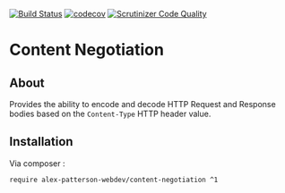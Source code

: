[![Build Status](https://travis-ci.com/alex-patterson-webdev/content-negotiation.svg?branch=master)](https://travis-ci.com/alex-patterson-webdev/content-negotiation)
[![codecov](https://codecov.io/gh/alex-patterson-webdev/content-negotiation/branch/master/graph/badge.svg)](https://codecov.io/gh/alex-patterson-webdev/content-negotiation)
[![Scrutinizer Code Quality](https://scrutinizer-ci.com/g/alex-patterson-webdev/content-negotiation/badges/quality-score.png?b=master)](https://scrutinizer-ci.com/g/alex-patterson-webdev/content-negotiation/?branch=master)

# Content Negotiation

## About

Provides the ability to encode and decode HTTP Request and Response bodies based on the `Content-Type` HTTP header value.

## Installation

Via composer :

    require alex-patterson-webdev/content-negotiation ^1 

